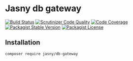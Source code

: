 Jasny db gateway
===

[![Build Status](https://travis-ci.org/jasny/db-gateway.svg?branch=master)](https://travis-ci.org/jasny/db-gateway)
[![Scrutinizer Code Quality](https://scrutinizer-ci.com/g/jasny/db-gateway/badges/quality-score.png?b=master)](https://scrutinizer-ci.com/g/jasny/db-gateway/?branch=master)
[![Code Coverage](https://scrutinizer-ci.com/g/jasny/db-gateway/badges/coverage.png?b=master)](https://scrutinizer-ci.com/g/jasny/db-gateway/?branch=master)
[![Packagist Stable Version](https://img.shields.io/packagist/v/jasny/db-gateway.svg)](https://packagist.org/packages/jasny/db-gateway)
[![Packagist License](https://img.shields.io/packagist/l/jasny/db-gateway.svg)](https://packagist.org/packages/jasny/db-gateway)



Installation
---

    composer require jasny/db-gateway
